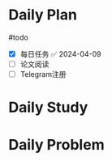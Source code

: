# Daily Plan
#todo
- [x] 每日任务 ✅ 2024-04-09
- [ ] 论文阅读
- [ ] Telegram注册
# Daily Study
# Daily Problem